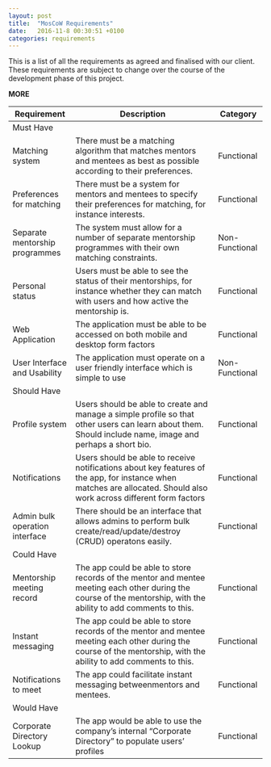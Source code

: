 ```yaml
---
layout: post
title:  "MosCoW Requirements"
date:   2016-11-8 00:30:51 +0100
categories: requirements
---
```


This is a list of all the requirements as agreed and finalised with our client. These requirements are subject to change over the course of the development phase of this project.

__MORE__

<div class="table-responsive">
	<table class="table table-bordered">
		<thead>
	      	<tr>
	        	<th>Requirement</th>
	        	<th>Description</th>
	        	<th>Category</th>
	      	</tr>
    	</thead>
    	<tbody>
    		<!-- Must Haves -->
    		<tr class="category-header"><td colspan="3">Must Have</td></tr>
		    <tr>
		       	<td>Matching system</td>
		        <td>There must be a matching algorithm that matches mentors and mentees as best as possible according to their preferences.</td>
		        <td>Functional</td>
		    </tr>
		    <tr>
		       	<td>Preferences for matching</td>
		        <td>There must be a system for mentors and mentees to specify their preferences for matching, for instance interests.</td>
		        <td>Functional</td>
		    </tr>
		    <tr>
		        <td>Separate mentorship programmes</td>
		        <td>The system must allow for a number of separate mentorship programmes with their own matching constraints.</td>
		        <td>Non-Functional</td>
		    </tr>
		    <tr>
		        <td>Personal status</td>
		        <td>Users must be able to see the status of their mentorships, for instance whether they can match with users and how active the mentorship is.</td>
		        <td>Functional</td>
		    </tr>
		    <tr>
		        <td>Web Application</td>
		        <td>The application must be able to be accessed on both mobile and desktop form factors</td>
		        <td>Functional</td>
		    </tr>
		    <tr>
		        <td>User Interface and Usability</td>
		        <td>The application must operate on a user friendly interface which is simple to use</td>
		        <td>Non-Functional</td>
		    </tr>
		    <!-- Should Have -->
		    <tr class="category-header"><td colspan="3">Should Have</td></tr>
		    <tr>
		       	<td>Profile system</td>
		        <td>Users should be able to create and manage a simple profile so that other users can learn about them. Should include name, image and perhaps a short bio.</td>
		        <td>Functional</td>
		    </tr>
		    <tr>
		       	<td>Notifications</td>
		        <td>Users should be able to receive notifications about key features of the app, for instance when matches are allocated. Should also work across different form factors</td>
		        <td>Functional</td>
		    </tr>
		    <tr>
		        <td>Admin bulk operation interface</td>
		        <td>There should be an interface that allows admins to perform bulk create/read/update/destroy (CRUD) operatons easily.</td>
		        <td>Functional</td>
		    </tr>
		    <!-- Could Have -->
		    <tr class="category-header"><td colspan="3">Could Have</td></tr>
		    <tr>
		        <td>Mentorship meeting record</td>
		        <td>The app could be able to store records of the mentor and mentee meeting each other during the course of the mentorship, with the ability to add comments to this.</td>
		        <td>Functional</td>
		    </tr>
		    <tr>
		        <td>Instant messaging</td>
		        <td>The app could be able to store records of the mentor and mentee meeting each other during the course of the mentorship, with the ability to add comments to this.</td>
		        <td>Functional</td>
		    </tr>
		    <tr>
		        <td>Notifications to meet</td>
		        <td>The app could facilitate instant messaging betweenmentors and mentees.</td>
		        <td>Functional</td>
		    </tr>
		    <!-- Would Have -->
		    <tr class="category-header"><td colspan="3">Would Have</td></tr>
		     <tr>
		        <td>Corporate Directory Lookup</td>
		        <td>The app would be able to use the company’s internal “Corporate Directory” to populate users’ profiles</td>
		        <td>Functional</td>
		    </tr>
		</tbody>
	</table>
</div>

